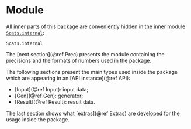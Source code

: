 # Module

All inner parts of this package are conveniently hidden in the inner module
[`Scats.internal`](@ref):

```@docs
Scats.internal
```

The [next section](@ref Prec) presents the module containing the precisions and the
formats of numbers used in the package.

The following sections present the main types used inside the package which are appearing
in an [API instance](@ref API):
- [Input](@ref Input): input data;
- [Gen](@ref Gen): generator;
- [Result](@ref Result): result data.

The last section shows what [extras](@ref Extras) are developed for the usage inside
the package.
